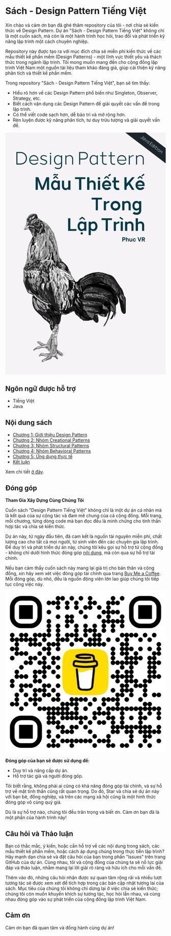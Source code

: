 # Sách - Design Pattern Tiếng Việt

Xin chào và cảm ơn bạn đã ghé thăm repository của tôi - nơi chia sẻ kiến thức về Design Pattern. Dự án "Sách - Design Pattern Tiếng Việt" không chỉ là một cuốn sách, mà còn là một hành trình học hỏi, trao đổi và phát triển kỹ năng lập trình một cách chuyên nghiệp.

Repository này được tạo ra với mục đích chia sẻ miễn phí kiến thức về các mẫu thiết kế phần mềm (Design Patterns) - một lĩnh vực thiết yếu và thách thức trong ngành lập trình. Tôi mong muốn mang đến cho cộng đồng lập trình Việt Nam một nguồn tài liệu tham khảo đáng giá, giúp cải thiện kỹ năng phân tích và thiết kế phần mềm.

Trong repository "Sách - Design Pattern Tiếng Việt", bạn sẽ tìm thấy:

- Hiểu rõ hơn về các Design Pattern phổ biến như Singleton, Observer, Strategy, etc.
- Biết cách vận dụng các Design Pattern để giải quyết các vấn đề trong lập trình.
- Có thể viết code sạch hơn, dễ bảo trì và mở rộng hơn.
- Rèn luyện được kỹ năng phân tích, tư duy trừu tượng và giải quyết vấn đề.

<div align="center">
  <img src="docs/images/OpenBookImage.png"/>
</div>

## Ngôn ngữ được hỗ trợ

- Tiếng Việt
- Java

## Nội dung sách

- [Chương 1: Giới thiệu Design Pattern](Writerside/topics/Intro.md)
- [Chương 2: Nhóm Creational Patterns](Writerside/topics/Creational-Patterns.md)
- [Chương 3: Nhóm Structural Patterns](Writerside/topics/Structural-Patterns.md)
- [Chương 4: Nhóm Behavioral Patterns](Writerside/topics/Behavioral-Patterns.md)
- [Chương 5: Ứng dụng thực tế](docs/Book/5.%20Read%20World.md)
- [Kết luận](docs/Book/6.%20Conclusion.md)

Xem chi tiết [ở đây](SUMMARY.md).


## Đóng góp

**Tham Gia Xây Dựng Cùng Chúng Tôi**

Cuốn sách "Design Pattern Tiếng Việt" không chỉ là một dự án cá nhân mà là kết quả của sự cộng tác và đam mê chung của cả cộng đồng. Mỗi trang, mỗi chương, từng dòng code mà bạn đọc đều là minh chứng cho tinh thần hợp tác và chia sẻ kiến thức.

Dự án này, từ ngày đầu tiên, đã cam kết là nguồn tài nguyên miễn phí, chất lượng cao cho tất cả mọi người, từ sinh viên đến các chuyên gia lập trình. Để duy trì và phát triển dự án này, chúng tôi kêu gọi sự hỗ trợ từ cộng đồng - không chỉ dưới hình thức đóng góp [nội dung](/README.md), mà còn qua sự hỗ trợ tài chính.

Nếu bạn cảm thấy cuốn sách này mang lại giá trị cho bản thân và cộng đồng, xin hãy xem xét việc đóng góp tài chính qua trang [Buy Me a Coffee](https://www.buymeacoffee.com/phucvr). Mỗi đóng góp, dù nhỏ, đều là nguồn động viên lớn lao giúp chúng tôi tiếp tục công việc này.

<div align="center">
  <img src="docs/images/bmc_qr.png"/>
</div>

**Đóng góp của bạn sẽ được sử dụng để:**

- Duy trì và nâng cấp dự án.
- Hỗ trợ tác giả và người đóng góp.

Tôi biết rằng, không phải ai cũng có khả năng đóng góp tài chính, và sự hỗ trợ về mặt tinh thần cũng rất quan trọng. Do đó, Star và chia sẻ dự án này với bạn bè, đồng nghiệp, và trên các mạng xã hội cũng là một hình thức đóng góp vô cùng quý giá.

Dù là sự hỗ trợ nào, chúng tôi đều trân trọng và biết ơn. Cảm ơn bạn đã là một phần của hành trình này!

## Câu hỏi và Thảo luận

Bạn có thắc mắc, ý kiến, hoặc cần hỗ trợ về các nội dung trong sách, các mẫu thiết kế phần mềm, hoặc cách áp dụng chúng trong thực tiễn lập trình? Hãy mạnh dạn chia sẻ và đặt câu hỏi của bạn trong phần "Issues" trên trang GitHub của dự án. Cùng nhau, tôi và cộng đồng của chúng ta sẽ nỗ lực giải đáp và thảo luận, nhằm mang lại lời giải rõ ràng và hữu ích cho mỗi vấn đề.

Thêm vào đó, những câu hỏi nhận được sự quan tâm rộng rãi và nhiều lượt tương tác sẽ được xem xét để tích hợp trong các bản cập nhật tương lai của sách. Mục tiêu của chúng tôi không chỉ dừng lại ở việc chia sẻ kiến thức; chúng tôi còn muốn khuyến khích sự tương tác, học hỏi lẫn nhau, và cùng nhau đóng góp vào sự phát triển của cộng đồng lập trình Việt Nam.

## Cảm ơn

Cảm ơn bạn đã quan tâm và đồng hành cùng dự án!
